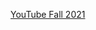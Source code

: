 [YouTube Fall 2021](https://www.youtube.com/watch?v=YavNa2XgPy4&list=PLOtl7M3yp-DXbHTFe_w9zFPXeau28CDao&index=4)